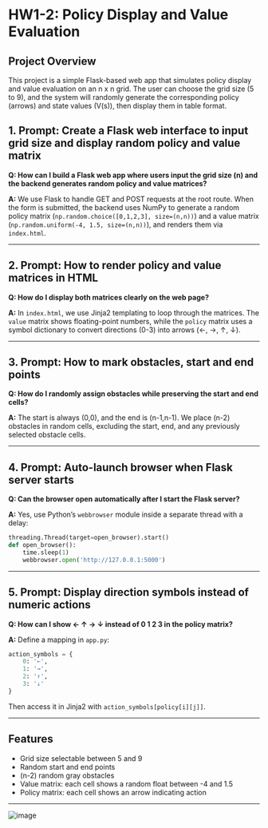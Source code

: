 # HW1-2: Policy Display and Value Evaluation

## Project Overview
This project is a simple Flask-based web app that simulates policy display and value evaluation on an n x n grid.
The user can choose the grid size (5 to 9), and the system will randomly generate the corresponding policy (arrows) and state values (V(s)), then display them in table format.

## 1. Prompt: Create a Flask web interface to input grid size and display random policy and value matrix
**Q: How can I build a Flask web app where users input the grid size (n) and the backend generates random policy and value matrices?**

**A:**
We use Flask to handle GET and POST requests at the root route. When the form is submitted, the backend uses NumPy to generate a random policy matrix (`np.random.choice([0,1,2,3], size=(n,n))`) and a value matrix (`np.random.uniform(-4, 1.5, size=(n,n))`), and renders them via `index.html`.

---

## 2. Prompt: How to render policy and value matrices in HTML
**Q: How do I display both matrices clearly on the web page?**

**A:**
In `index.html`, we use Jinja2 templating to loop through the matrices. The `value` matrix shows floating-point numbers, while the `policy` matrix uses a symbol dictionary to convert directions (0-3) into arrows (←, →, ↑, ↓).

---

## 3. Prompt: How to mark obstacles, start and end points
**Q: How do I randomly assign obstacles while preserving the start and end cells?**

**A:**
The start is always (0,0), and the end is (n-1,n-1). We place (n-2) obstacles in random cells, excluding the start, end, and any previously selected obstacle cells.

---

## 4. Prompt: Auto-launch browser when Flask server starts
**Q: Can the browser open automatically after I start the Flask server?**

**A:**
Yes, use Python’s `webbrowser` module inside a separate thread with a delay:
```python
threading.Thread(target=open_browser).start()
def open_browser():
    time.sleep(1)
    webbrowser.open('http://127.0.0.1:5000')
```

---

## 5. Prompt: Display direction symbols instead of numeric actions
**Q: How can I show ← ↑ → ↓ instead of 0 1 2 3 in the policy matrix?**

**A:**
Define a mapping in `app.py`:
```python
action_symbols = {
    0: '←',
    1: '→',
    2: '↑',
    3: '↓'
}
```
Then access it in Jinja2 with `action_symbols[policy[i][j]]`.

---

## Features
- Grid size selectable between 5 and 9
- Random start and end points
- (n-2) random gray obstacles
- Value matrix: each cell shows a random float between -4 and 1.5
- Policy matrix: each cell shows an arrow indicating action





---


![image](https://github.com/user-attachments/assets/dc03baa5-6db5-4350-a475-5028beb7713c)


